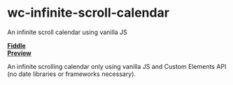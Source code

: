 # wc-infinite-scroll-calendar
An infinite scroll calendar using vanilla JS

**[Fiddle](https://jsfiddle.net/maburdi/93ndowm0/9/)**     
**[Preview](https://user-images.githubusercontent.com/7775641/61314665-ff8d2180-a7b1-11e9-8b86-a9c87a57f6f1.gif)**

An infinite scrolling calendar only using vanilla JS and Custom Elements API (no date libraries or frameworks necessary).

